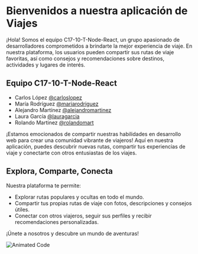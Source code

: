 # Bienvenidos a nuestra aplicación de Viajes

¡Hola! Somos el equipo C17-10-T-Node-React, un grupo apasionado de desarrolladores comprometidos a brindarte la mejor experiencia de viaje. En nuestra plataforma, los usuarios pueden compartir sus rutas de viaje favoritas, así como consejos y recomendaciones sobre destinos, actividades y lugares de interés.

## Equipo C17-10-T-Node-React
- Carlos López [@carloslopez](https://github.com/carloslopez)
- María Rodríguez [@mariarodriguez](https://github.com/mariarodriguez)
- Alejandro Martínez [@alejandromartinez](https://github.com/alejandromartinez)
- Laura García [@lauragarcia](https://github.com/lauragarcia)
- Rolando Martinez [@rolandomart](https://github.com/rolandomart)

¡Estamos emocionados de compartir nuestras habilidades en desarrollo web para crear una comunidad vibrante de viajeros! Aquí en nuestra aplicación, puedes descubrir nuevas rutas, compartir tus experiencias de viaje y conectarte con otros entusiastas de los viajes.

## Explora, Comparte, Conecta

Nuestra plataforma te permite:
- Explorar rutas populares y ocultas en todo el mundo.
- Compartir tus propias rutas de viaje con fotos, descripciones y consejos útiles.
- Conectar con otros viajeros, seguir sus perfiles y recibir recomendaciones personalizadas.

¡Únete a nosotros y descubre un mundo de aventuras!

![Animated Code](https://media.giphy.com/media/ZVik7pBtu9dNS/giphy.gif)
